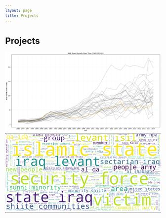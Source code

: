 ```yaml
---
layout: page
title: Projects
---
```

<style>
.tooltip {
  position: relative;
  display: inline-block;
  border-bottom: 1px dotted black;
}

.tooltip .tooltiptext {
  visibility: hidden;
  height: 100%;
  width: 100%;
  background-color: black;
  color: #333;
  text-align: center;
  border-radius: 6px;
  padding: 5px 0;
  position: absolute;
  z-index: 1;
  bottom: 0%;
  left: 0%;
  margin-left: 0px;
  
  /* Fade in tooltip - takes 1 second to go from 0% to 100% opac: */
  opacity: 0.5;
  transition: opacity 1s;
}

.tooltip:hover .tooltiptext {
  visibility: visible;
  opacity: 1;
}
</style>

# Projects

<div class="tooltip"> 
    <a href="https://tyleraclark.github.io/CMSC320_project_2.html">
        <img src="https://raw.githubusercontent.com/tyleraclark/tyleraclark.github.io/main/_images/proj2.png" width="960"/> 
    </a>
    <span class="tooltiptext"> Final Project
    </span>
</div>

<div class="tooltip"> 
    <a href="https://tyleraclark.github.io/CMSC320_final_project.html">
        <img src="https://raw.githubusercontent.com/tyleraclark/tyleraclark.github.io/main/_images/final_proj.png" width="960"/> 
    </a>
    <span class="tooltiptext"> Final Project
    </span>
</div>